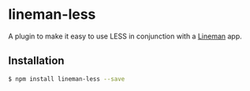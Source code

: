 # lineman-less

A plugin to make it easy to use LESS in conjunction with a [Lineman](http://linemanjs.com) app.

## Installation

```bash
$ npm install lineman-less --save
```